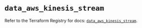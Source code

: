 # `data_aws_kinesis_stream`

Refer to the Terraform Registry for docs: [`data_aws_kinesis_stream`](https://registry.terraform.io/providers/hashicorp/aws/3.76.1/docs/data-sources/kinesis_stream).
